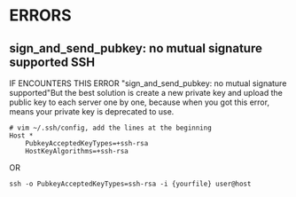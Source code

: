 # ERRORS

## sign\_and\_send\_pubkey: no mutual signature supported SSH

IF ENCOUNTERS THIS ERROR "sign\_and\_send\_pubkey: no mutual signature supported"But the best solution is create a new private key and upload the public key to each server one by one, because when you got this error, means your private key is deprecated to use.

```
# vim ~/.ssh/config, add the lines at the beginning
Host *
    PubkeyAcceptedKeyTypes=+ssh-rsa
    HostKeyAlgorithms=+ssh-rsa
```

OR

```
ssh -o PubkeyAcceptedKeyTypes=ssh-rsa -i {yourfile} user@host
```
